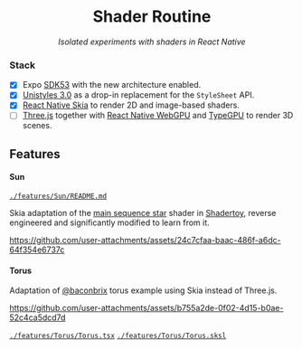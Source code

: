 <h1 align="center">Shader Routine</h1>
<p align="center"><i>Isolated experiments with shaders in React Native</i></p>

### Stack

- [x] Expo [SDK53](https://expo.dev/changelog/sdk-53-beta) with the new architecture enabled.
- [x] [Unistyles 3.0](https://www.unistyl.es/v3/start/introduction) as a drop-in replacement for the `StyleSheet` API.
- [x] [React Native Skia](https://shopify.github.io/react-native-skia/) to render 2D and image-based shaders.
- [ ] [Three.js]() together with [React Native WebGPU](https://github.com/wcandillon/react-native-webgpu) and [TypeGPU](https://docs.swmansion.com/TypeGPU/integration/react-native/) to render 3D scenes.

## Features

#### Sun

[`./features/Sun/README.md`](./features/Sun/README.md)

Skia adaptation of the [main sequence star](https://www.shadertoy.com/view/4dXGR4) shader in [Shadertoy](https://www.shadertoy.com/), reverse engineered and significantly modified to learn from it.

https://github.com/user-attachments/assets/24c7cfaa-baac-486f-a6dc-64f354e6737c

#### Torus
 Adaptation of [@baconbrix](https://x.com/baconbrix/status/1924919835420504339) torus example using Skia instead of Three.js.

https://github.com/user-attachments/assets/b755a2de-0f02-4d15-b0ae-52c4ca5dcd7d

[`./features/Torus/Torus.tsx`](./features/Torus/Torus.tsx)
[`./features/Torus/Torus.sksl`](./features/Torus/Torus.sksl)
